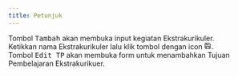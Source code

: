 ```yaml
---
title: Petunjuk
---
```


Tombol <kbd class="kbd">Tambah</kbd> akan membuka input kegiatan Ekstrakurikuler.<br>
Ketikkan nama Ekstrakurikuler lalu klik tombol dengan icon <kbd class="kbd"><svg xmlns="http://www.w3.org/2000/svg" viewBox="0 0 24 24" fill="none" stroke="currentColor" stroke-width="2" stroke-linecap="round" stroke-linejoin="round" width="1em" height="1em"><path d="M19 21H5a2 2 0 0 1-2-2V5a2 2 0 0 1 2-2h11l5 5v11a2 2 0 0 1-2 2z"></path><polyline points="17 21 17 13 7 13 7 21"></polyline><polyline points="7 3 7 8 15 8"></polyline></svg></kbd>.<br>
Tombol <kbd class="kbd">Edit TP</kbd> akan membuka form untuk menambahkan Tujuan Pembelajaran Ekstrakurikuer.